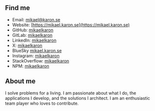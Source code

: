 ## Find me

- Email: [mikael@karon.se](mailto:mikael@karon.se)
- Website: [https://mikael.karon.se](https://mikael.karon.se)
- GitHub: [mikaelkaron](https://github.com/mikaelkaron)
- GitLab: [mikaelkaron](https://gitlab.com/mikaelkaron)
- LinkedIn: [mikaelkaron](https://linkedin.com/in/mikaelkaron)
- X: [mikaelkaron](https://twitter.com/mikaelkaron)
- BlueSky [mikael.karon.se](https://bsky.app/profile/mikael.karon.se)
- Instagram: [mikaelkaron](https://instagram.com/mikaelkaron)
- StackOverflow: [mikaelkaron](https://stackoverflow.com/story/mikaelkaron)
- NPM: [mikaelkaron](https://npmjs.com/~mikaelkaron)

## About me

I solve problems for a living. I am passionate about what I do, the applications I develop, and the solutions I architect. I am an enthusiastic team player who loves to contribute.
